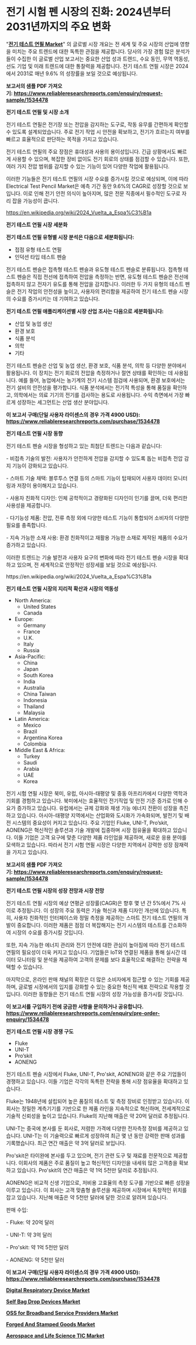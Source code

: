 <p><h1>전기 시험 펜 시장의 진화: 2024년부터 2031년까지의 주요 변화</h1></p><p>"<strong><a href="https://www.reliableresearchreports.com/electrical-test-pencil-r1534478?utm_campaign=105&utm_medium=7&utm_source=Github&utm_content=ia&utm_term=15102024&utm_id=electrical-test-pencil">전기 테스트 연필 Market</a></strong>" 의 글로벌 시장 개요는 전 세계 및 주요 시장의 산업에 영향을 미치는 주요 트렌드에 대한 독특한 관점을 제공합니다. 당사의 가장 경험 많은 분석가들이 수집한 이 글로벌 산업 보고서는 중요한 산업 성과 트렌드, 수요 동인, 무역 역동성, 선도 기업 및 미래 트렌드에 대한 통찰력을 제공합니다. 전기 테스트 연필 시장은 2024에서 2031로 매년 9.6% 의 성장률을 보일 것으로 예상됩니다.</p>
<p><strong>보고서의 샘플 PDF 가져오기:&nbsp;<a href="https://www.reliableresearchreports.com/enquiry/request-sample/1534478?utm_campaign=105&utm_medium=7&utm_source=Github&utm_content=ia&utm_term=15102024&utm_id=electrical-test-pencil">https://www.reliableresearchreports.com/enquiry/request-sample/1534478</a></strong></p>
<p><strong>전기 테스트 연필 및 시장 소개</strong></p>
<p><p>전기 테스트 연필은 전기장 또는 전압을 감지하는 도구로, 작동 유무를 간편하게 확인할 수 있도록 설계되었습니다. 주로 전기 작업 시 안전을 확보하고, 전기가 흐르는지 여부를 빠르고 효율적으로 판단하는 목적을 가지고 있습니다. </p><p>전기 테스트 연필의 주요 장점은 휴대성과 사용의 용이성입니다. 긴급 상황에서도 빠르게 사용할 수 있으며, 복잡한 장비 없이도 전기 회로의 상태를 점검할 수 있습니다. 또한, 여러 가지 전압 범위를 감지할 수 있는 기능이 있어 다양한 작업에 활용됩니다. </p><p>이러한 기능들은 전기 테스트 연필의 시장 수요를 증가시킬 것으로 예상되며, 이에 따라 Electrical Test Pencil Market은 예측 기간 동안 9.6%의 CAGR로 성장할 것으로 보입니다. 이로 인해 전기 안전 의식이 높아지며, 많은 전문 직종에서 필수적인 도구로 자리 잡을 가능성이 큽니다.</p></p>
<p><a href="https://en.wikipedia.org/wiki/2024_Vuelta_a_Espa%C3%B1a?utm_campaign=105&utm_medium=7&utm_source=Github&utm_content=ia&utm_term=15102024&utm_id=electrical-test-pencil">https://en.wikipedia.org/wiki/2024_Vuelta_a_Espa%C3%B1a</a></p>
<p><strong>전기 테스트 연필 시장 세분화</strong></p>
<p><strong>전기 테스트 연필 유형별 시장 분석은 다음으로 세분화됩니다:</strong></p>
<p><ul><li>접점 유형 테스트 연필</li><li>인덕션 타입 테스트 펜슬</li></ul></p>
<p><p>전기 테스트 펜슬은 접촉형 테스트 펜슬과 유도형 테스트 펜슬로 분류됩니다. 접촉형 테스트 펜슬은 직접 전선에 접촉하여 전압을 측정하는 반면, 유도형 테스트 펜슬은 전선에 접촉하지 않고 전자기 유도를 통해 전압을 감지합니다. 이러한 두 가지 유형의 테스트 펜슬은 전기 작업의 안전성을 높이고, 사용자의 편리함을 제공하여 전기 테스트 펜슬 시장의 수요를 증가시키는 데 기여하고 있습니다.</p></p>
<p><strong>전기 테스트 연필 애플리케이션별 시장 산업 조사는 다음으로 세분화됩니다:</strong></p>
<p><ul><li>산업 및 농업 생산</li><li>환경 보호</li><li>식품 분석</li><li>의학</li><li>기타</li></ul></p>
<p><p>전기 테스트 펜슬은 산업 및 농업 생산, 환경 보호, 식품 분석, 의학 등 다양한 분야에서 활용됩니다. 이 장치는 전기 회로의 전압을 측정하거나 절연 상태를 확인하는 데 사용됩니다. 예를 들어, 농업에서는 농기계의 전기 시스템 점검에 사용되며, 환경 보호에서는 전기 설비의 안전성을 평가합니다. 식품 분석에서는 전기적 특성을 통해 품질을 확인하고, 의학에서는 의료 기기의 전기를 검사하는 용도로 사용됩니다. 수익 측면에서 가장 빠르게 성장하는 세그먼트는 산업 생산 분야입니다.</p></p>
<p><strong>이 보고서 구매(단일 사용자 라이센스의 경우 가격 4900 USD): <a href="https://www.reliableresearchreports.com/purchase/1534478?utm_campaign=105&utm_medium=7&utm_source=Github&utm_content=ia&utm_term=15102024&utm_id=electrical-test-pencil">https://www.reliableresearchreports.com/purchase/1534478</a></strong></p>
<p><strong>전기 테스트 연필 시장 동향</strong></p>
<p><p>전기 테스트 펜슬 시장을 형성하고 있는 최첨단 트렌드는 다음과 같습니다:</p><p>- 비접촉 기술의 발전: 사용자가 안전하게 전압을 감지할 수 있도록 돕는 비접촉 전압 감지 기능이 강화되고 있습니다.</p><p>- 스마트 기술 채택: 블루투스 연결 등의 스마트 기능이 탑재되어 사용자 데이터 모니터링과 저장이 용이해지고 있습니다.</p><p>- 사용자 친화적 디자인: 인체 공학적이고 경량화된 디자인이 인기를 끌며, 더욱 편리한 사용성을 제공합니다.</p><p>- 다기능성 제품: 전압, 전류 측정 외에 다양한 테스트 기능이 통합되어 소비자의 다양한 필요를 충족합니다.</p><p>- 지속 가능한 소재 사용: 환경 친화적이고 재활용 가능한 소재로 제작된 제품의 수요가 증가하고 있습니다.</p><p>이러한 트렌드는 기술 발전과 사용자 요구의 변화에 따라 전기 테스트 펜슬 시장을 확대하고 있으며, 전 세계적으로 안정적인 성장세를 보일 것으로 예상됩니다.</p></p>
<p>https://en.wikipedia.org/wiki/2024_Vuelta_a_Espa%C3%B1a</p>
<p><strong>전기 테스트 연필 시장의 지리적 확산과 시장의 역동성</strong></p>
<p><ul>
    <li>
        North America:
        <ul>
            <li>United States</li>
            <li>Canada</li>
        </ul>
    </li>
    <li>
        Europe:
        <ul>
            <li>Germany</li>
            <li>France</li>
            <li>U.K.</li>
            <li>Italy</li>
            <li>Russia</li>
        </ul>
    </li>
    <li>
        Asia-Pacific:
        <ul>
            <li>China</li>
            <li>Japan</li>
            <li>South Korea</li>
            <li>India</li>
            <li>Australia</li>
            <li>China Taiwan</li>
            <li>Indonesia</li>
            <li>Thailand</li>
            <li>Malaysia</li>
        </ul>
    </li>
    <li>
        Latin America:
        <ul>
            <li>Mexico</li>
            <li>Brazil</li>
            <li>Argentina Korea</li>
            <li>Colombia</li>
        </ul>
    </li>
    <li>
        Middle East & Africa:
        <ul>
            <li>Turkey</li>
            <li>Saudi</li>
            <li>Arabia</li>
            <li>UAE</li>
            <li>Korea</li>
        </ul>
    </li>
    </ul></p>
<p><p>전기 시험 연필 시장은 북미, 유럽, 아시아-태평양 및 중동 아프리카에서 다양한 역학과 기회를 경험하고 있습니다. 북미에서는 효율적인 전기직업 및 안전 기준 증가로 인해 수요가 증가하고 있습니다. 유럽에서는 규제 강화와 재생 가능 에너지 전환이 성장을 촉진하고 있습니다. 아시아-태평양 지역에서는 산업화와 도시화가 가속화되며, 발전기 및 배전 시스템의 중요성이 커지고 있습니다. 주요 기업인 Fluke, UNI-T, Pro’skit, AONENG은 혁신적인 솔루션과 기술 개발에 집중하며 시장 점유율을 확대하고 있습니다. 이들 기업은 고객 요구에 맞춘 다양한 제품 라인업을 제공하며, 새로운 응용 분야를 모색하고 있습니다. 따라서 전기 시험 연필 시장은 다양한 지역에서 강력한 성장 잠재력을 가지고 있습니다.</p></p>
<p><strong>보고서의 샘플 PDF 가져오기:&nbsp;<a href="https://www.reliableresearchreports.com/enquiry/request-sample/1534478?utm_campaign=105&utm_medium=7&utm_source=Github&utm_content=ia&utm_term=15102024&utm_id=electrical-test-pencil">https://www.reliableresearchreports.com/enquiry/request-sample/1534478</a></strong></p>
<p><strong>전기 테스트 연필 시장의 성장 전망과 시장 전망</strong></p>
<p><p>전기 테스트 연필 시장의 예상 연평균 성장률(CAGR)은 향후 몇 년 간 5%에서 7% 사이로 추정됩니다. 이 성장의 주요 동력은 기술 혁신과 제품 디자인 개선에 있습니다. 특히, 사용자 친화적인 인터페이스와 정밀 측정을 제공하는 스마트 전기 테스트 연필의 개발이 중요합니다. 이러한 제품은 점점 더 복잡해지는 전기 시스템의 테스트를 간소화하여 시장의 수요를 증가시킬 것입니다.</p><p>또한, 지속 가능한 에너지 관리와 전기 안전에 대한 관심이 높아짐에 따라 전기 테스트 연필의 필요성이 더욱 커지고 있습니다. 기업들은 IoT와 연결된 제품을 통해 실시간 데이터 모니터링 및 분석을 제공하여 고객의 문제를 보다 효율적으로 해결하는 전략을 채택할 수 있습니다.</p><p>마지막으로, 온라인 판매 채널의 확장은 더 많은 소비자에게 접근할 수 있는 기회를 제공하며, 글로벌 시장에서의 입지를 강화할 수 있는 중요한 혁신적 배포 전략으로 작용할 것입니다. 이러한 동향들은 전기 테스트 연필 시장의 성장 가능성을 증가시킬 것입니다.</p></p>
<p><strong>이 보고서를 구입하기 전에 궁금한 사항을 문의하거나 공유합니다. <a href="https://www.reliableresearchreports.com/enquiry/pre-order-enquiry/1534478?utm_campaign=105&utm_medium=7&utm_source=Github&utm_content=ia&utm_term=15102024&utm_id=electrical-test-pencil">https://www.reliableresearchreports.com/enquiry/pre-order-enquiry/1534478</a></strong></p>
<p><strong>전기 테스트 연필 시장 경쟁 구도</strong></p>
<p><ul><li>Fluke</li><li>UNI-T</li><li>Pro’skit</li><li>AONENG</li></ul></p>
<p><p>전기 테스트 펜슬 시장에서 Fluke, UNI-T, Pro'skit, AONENG와 같은 주요 기업들이 경쟁하고 있습니다. 이들 기업은 각각의 독특한 전략을 통해 시장 점유율을 확대하고 있습니다.</p><p>Fluke는 1948년에 설립되어 높은 품질의 테스트 및 측정 장비로 인정받고 있습니다. 이 회사는 정밀한 계측기기를 기반으로 한 제품 라인을 지속적으로 혁신하며, 전세계적으로 기술적 신뢰성을 높이고 있습니다. Fluke의 지난해 매출은 약 20억 달러로 추정됩니다.</p><p>UNI-T는 중국에 본사를 둔 회사로, 저렴한 가격에 다양한 전자측정 장비를 제공하고 있습니다. UNI-T는 이 기술력으로 빠르게 성장하여 최근 몇 년 동안 강력한 판매 성과를 기록했습니다. 최근 연간 매출은 약 3억 달러로 보입니다.</p><p>Pro'skit은 타이완에 본사를 두고 있으며, 전기 관련 도구 및 재료를 전문적으로 제공합니다. 이회사의 제품은 주로 품질이 높고 혁신적인 디자인을 내세워 많은 고객층을 확보하고 있습니다. Pro'skit의 연간 매출은 약 1억 5천만 달러로 추정됩니다.</p><p>AONENG은 비교적 신생 기업으로, 저비용 고효율의 측정 도구를 기반으로 빠른 성장을 이루고 있습니다. 이 회사는 고객 맞춤형 솔루션을 제공하며 시장에서 독창적인 위치를 잡고 있습니다. 지난해 매출은 약 5천만 달러에 달한 것으로 알려져 있습니다.</p><p>판매 수입:</p><p>- Fluke: 약 20억 달러</p><p>- UNI-T: 약 3억 달러</p><p>- Pro'skit: 약 1억 5천만 달러</p><p>- AONENG: 약 5천만 달러</p></p>
<p><strong>이 보고서 구매(단일 사용자 라이센스의 경우 가격 4900 USD): <a href="https://www.reliableresearchreports.com/purchase/1534478?utm_campaign=105&utm_medium=7&utm_source=Github&utm_content=ia&utm_term=15102024&utm_id=electrical-test-pencil">https://www.reliableresearchreports.com/purchase/1534478</a></strong></p>
<p><strong><p><a href="https://www.linkedin.com/pulse/digital-respiratory-device-market-segmentation-in-depth-kwzde?utm_campaign=105&utm_medium=7&utm_source=Github&utm_content=ia&utm_term=15102024&utm_id=electrical-test-pencil">Digital Respiratory Device Market</a></p><p><a href="https://github.com/KejsiLoshi121/Market-Research-Report-List-1/blob/main/self-bag-drop-devices-market.md?utm_campaign=105&utm_medium=7&utm_source=Github&utm_content=ia&utm_term=15102024&utm_id=electrical-test-pencil">Self Bag Drop Devices Market</a></p><p><a href="https://github.com/tacitam515l/Market-Research-Report-List-1/blob/main/oss-for-broadband-service-providers-market.md?utm_campaign=105&utm_medium=7&utm_source=Github&utm_content=ia&utm_term=15102024&utm_id=electrical-test-pencil">OSS for Broadband Service Providers Market</a></p><p><a href="https://www.linkedin.com/pulse/forged-stamped-goods-market-evolution-global-trends-regional-svble?utm_campaign=105&utm_medium=7&utm_source=Github&utm_content=ia&utm_term=15102024&utm_id=electrical-test-pencil">Forged And Stamped Goods Market</a></p><p><a href="https://www.linkedin.com/pulse/aerospace-life-science-tic-market-global-trends-forecast-vdnpe?utm_campaign=105&utm_medium=7&utm_source=Github&utm_content=ia&utm_term=15102024&utm_id=electrical-test-pencil">Aerospace and Life Science TIC Market</a></p></strong></p>
<p></p>
